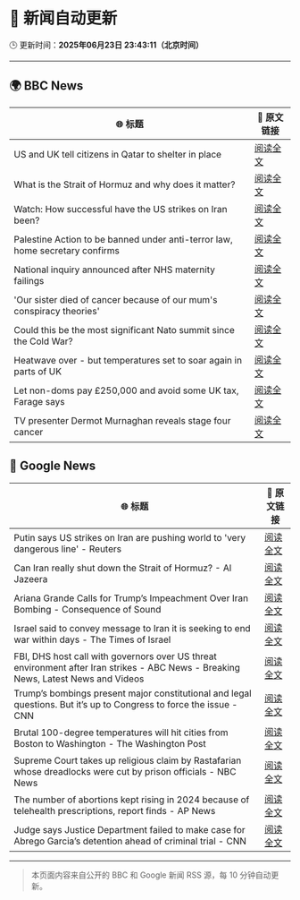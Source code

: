 # 🧠 新闻自动更新

🕒 更新时间：**2025年06月23日 23:43:11（北京时间）**

---

## 🌍 BBC News

| 🌐 标题 | 🔗 原文链接 |
|--------|-------------|
| US and UK tell citizens in Qatar to shelter in place | [阅读全文](https://www.bbc.com/news/articles/cqx29w0lrx0o) |
| What is the Strait of Hormuz and why does it matter? | [阅读全文](https://www.bbc.com/news/articles/c78n6p09pzno) |
| Watch: How successful have the US strikes on Iran been? | [阅读全文](https://www.bbc.com/news/videos/cq53l9dvggjo) |
| Palestine Action to be banned under anti-terror law, home secretary confirms | [阅读全文](https://www.bbc.com/news/articles/c4g83l33wdeo) |
| National inquiry announced after NHS maternity failings | [阅读全文](https://www.bbc.com/news/articles/c994x95yygyo) |
| 'Our sister died of cancer because of our mum's conspiracy theories' | [阅读全文](https://www.bbc.com/news/articles/crenzwyvpn1o) |
| Could this be the most significant Nato summit since the Cold War? | [阅读全文](https://www.bbc.com/news/articles/cqjqvr75v1jo) |
| Heatwave over - but temperatures set to soar again in parts of UK | [阅读全文](https://www.bbc.com/weather/articles/cj0mr0l5d9eo) |
| Let non-doms pay £250,000 and avoid some UK tax, Farage says | [阅读全文](https://www.bbc.com/news/articles/c14e03dvydno) |
| TV presenter Dermot Murnaghan reveals stage four cancer | [阅读全文](https://www.bbc.com/news/articles/cp8mql4j8e8o) |

## 📰 Google News

| 🌐 标题 | 🔗 原文链接 |
|--------|-------------|
| Putin says US strikes on Iran are pushing world to 'very dangerous line' - Reuters | [阅读全文](https://news.google.com/rss/articles/CBMipwFBVV95cUxOa1R4ZlJkQk0zejc5ekFmdHJBM1c3VnhMT2o0X3hBLTRJdTRhdEthNEZYN2x4N09FMXdDQWZmS2I4UlpfX3AtYVFvOVdIRzdSSFJPS20yZmZPRkk1cnczdEdIQTVBSFFVNFhNZmVWNEJuQU01YWJyYmpMRHJZZld5d1BWcTlSQ0xVYUdNV096UWtBSDBjbUpGWDNQOXRJejdReHNIZHZIYw?oc=5) |
| Can Iran really shut down the Strait of Hormuz? - Al Jazeera | [阅读全文](https://news.google.com/rss/articles/CBMikAFBVV95cUxNVmlyVmt4ZGlTN1o1NHk0RVJIVWQ4SkhnMkFwWFR1ckRpN2paQ3B5cmd0cGg3TDh4cU9zT045YlZXbkptNFZlSkFmUnBHM21aaUdFaExHMFJMTDA5MlBpX0lFdlVKTjVlV2xYR1ZzZW92U2psSFRKeFJkOEN2RUhUamVWS2wycnhrUExueF9fc07SAZYBQVVfeXFMTjNpR2xaVmNZblJJUEtPbnE3dGRVRTg1ZWZHLXFKN01BcC0xeDlLUTAzelozcUUwYWFfMzdncTNZYjJpYVF6QXB1RWpzSDgyRlRlRHNJS1h1a1FDQkxNU2hlU21sMlV2OE1GNGh1T2FMcFdDZ0lFTVdiVGZkVV95VjNNenM2bmJBNVZTV2V5d0RkbWo2QWx3?oc=5) |
| Ariana Grande Calls for Trump’s Impeachment Over Iran Bombing - Consequence of Sound | [阅读全文](https://news.google.com/rss/articles/CBMimAFBVV95cUxPTHhKOE9SYmhJVi10Z3ZhWEV5U0ZudXNjSnVtRjhLUmMtNWhWdUpDOURIUWRkMzJla000Rmk4ODV6TnFTRGxrcUh0X0ZIU2ZSUkJWWXNGS09TZGJ0em0wN2lqYnJvdTdYMUNFd1ZvVkxTdm1FZTFxcFVBUnE0WEtmaFFOc3Z4anV3Rm1NUkFiRUlxenRPSWJEUw?oc=5) |
| Israel said to convey message to Iran it is seeking to end war within days - The Times of Israel | [阅读全文](https://news.google.com/rss/articles/CBMiqAFBVV95cUxOOTc2Wi1ZZkd2LWs5WWhTcWZKMFhUZkE0My1aWE9heXRfYmNCRFVfT0l0R2hDY1YyYk9aNkVpWGtjV1U3UmY2TFJSXzBtVEhlTmh4Q2VrSlduM3lJSEtxMEJUTnRpUnpfVGpJXzV0anZDRWRfQ1FxQVRuWGVHMmwxWTVtZGtwRURoNUdHcnZTU00xWHRhVEExc0g0d19ndFR3empXcVhJU1nSAa4BQVVfeXFMT2puYVFFQTVQelpLbUZTQjIyRGswV195OFZTb3hXWlVPTm9HUTBNcjhOd3hINjBHZk5VY0l1WnNmMXBhdWV5bm9kcVNJeGk3eF9kY1BNWE9aOE82bVVJMFk0eFp3M0phWms4eWdzeTZPeFJ6UDNzT3Fsb0NnS0JXX2NUaUl1YWhDUldYSERUb0ZTVEVoOUNreDJfcXJYZUFsU0E4MkQ1UGJlWTV3enRn?oc=5) |
| FBI, DHS host call with governors over US threat environment after Iran strikes - ABC News - Breaking News, Latest News and Videos | [阅读全文](https://news.google.com/rss/articles/CBMiogFBVV95cUxPbkFDN3NfSHF2SGV1OFNQSkl6Tk9zMWtEYXB3TXFGRHBfYmFmRjBiOUpMU3RETEtfRnRja3BDY2c0R0pnOWJON1Z4bnV0VV9JLVZOWnplNlloQ1l0eW1mSkhTaWpVektYcjJnWEZyTzIzMzRndVVYUnlpbUpjcnFzVUVReEs2LVo1VEIzYzhmMVFYeEhjVDFKV21XU3o3YXhVMmfSAacBQVVfeXFMTjlneTZBM1NGYTRYbnVOSWZieFJTVndCYmFHTFczSjlXeUdCcVpsMlotUmxNQmdCLV9fMjUzMEwxUWNoLUU2UGlmNFR3NDg4YkdWSVEtcFZ3VDBmaDB1QllJVTIydTBpRS1lQlctZUFZVFZZMHhrOUdPTktUQ2hwYzZVN2xKb3VLQ21Ya3hTNEFYUko2ZEtkQXNlT2JwcGJrbU1Oc0RfY3M?oc=5) |
| Trump’s bombings present major constitutional and legal questions. But it’s up to Congress to force the issue - CNN | [阅读全文](https://news.google.com/rss/articles/CBMilgFBVV95cUxQclBhQTd2bm4tNjV5OFdyWUFLMmVxRDV1aFltekVGMFJiZXRmR2ZTTUE4a3hHeEJSUlVGZ2h6S0xhTHBSeGVLbkpQUDBYNlJ0cW5XZ0dfLTFYTXJoYUxVNVVUMzJNNXBkbURMOU9iZy1RUkdmLWplWHg2WTNIQWlmbFdkUThTaTY0RzZ2UGZsMUtfSEpTUVHSAZsBQVVfeXFMTVM4elozV2FRYkVGQjk0dGJPOVV6REotSWtlcVlPNUFkdnN6aWxpYk5CUHVycjY3Z0dSblBFVE5ZenZ6eDZULUJGaTBuYlFrWEF5QWpBQ0RyQW5jN1kzbFBsUEZncnpXTEhyZGVzdlhkX1hpOUpaRy1QRUIxZUdIclF0MmdpZlZWYmNkSFpmU3ItcGNHSG5vTUdKTmc?oc=5) |
| Brutal 100-degree temperatures will hit cities from Boston to Washington - The Washington Post | [阅读全文](https://news.google.com/rss/articles/CBMikwFBVV95cUxPN3VlOXpCaGd2OHl2VDFCNXZvQm5fQV9EelhHOVFrc2g5eFhlVk9JZjBnNnFSMzMyZ2c2MGlQTm9uemlNREJwZzViS3RxTWY2bHN6aHMwdjdIWVZfelNlTThxMFFxZjRnREN1WEFOR0kzWkwyb1NZdV9QVE13YkpxQmFtTS1WV3hNZDdtQXdTVnZ2Ums?oc=5) |
| Supreme Court takes up religious claim by Rastafarian whose dreadlocks were cut by prison officials - NBC News | [阅读全文](https://news.google.com/rss/articles/CBMixwFBVV95cUxNRm4wMDYxX1hnOXZhRTlpRnItU0I2TUdIODl3aF9YQ2ZjelI2MjR1NlFuS01DQUVGWGZ5eTdWNGNnbVRBcDIzaExBNUlMS1pyM29PMmd4aEpRdzJkMTRJSzg4dFNSdGNib1Mza3FsN3dnZ0NZWURFOGxIZVZsQnRvekRiVVNnMzFMVGdRcFB2TEE3US1qNjMzSmpGdXh0MlBKVS1xZE5EVDVlRWtIdHNOZFFENGMycC1RTVVnWEFMTDVIS0RZakxV0gFWQVVfeXFMUGZmVndIWXJfQmFFbGxOQVVLT1B4ZW53UXFVcFI5WmZSbllKTVNPbjJobXlMQ2pnbmZ1bHhlNmRqdHVwc09qb2VheU82Y1gzQjI3ZWVyQ1E?oc=5) |
| The number of abortions kept rising in 2024 because of telehealth prescriptions, report finds - AP News | [阅读全文](https://news.google.com/rss/articles/CBMirwFBVV95cUxNakhhS1VYdE9lbnFZOG1xQm1hWGVENVJIZmxSejZkcXl6OTNQSnBWRmxEdlNvT0JGRGlLb3JCcDJva2Jlb3RYNVlxTS1vU0NIMFNBMEFwdXlPbjVoWFJORHBMNC1kd2o0WEVwaWQ5MTFVU1luZXlwRTU2dW9uX3dfNlUwZjEyZUhkVDFRbElaMEJCS2FwM0FsZEFSaHM4dlJVNkgwWTVDYkVJZmo0NG93?oc=5) |
| Judge says Justice Department failed to make case for Abrego Garcia’s detention ahead of criminal trial - CNN | [阅读全文](https://news.google.com/rss/articles/CBMieEFVX3lxTE1waXFmMURKNG1kcjNNZzU3MVlZejJSU0daZjluY0drTWcwc3BXX05FTXlGYkUwTUh4dWpua3lhNThpWU9KNVJHNmt2U3pIYmxNbnEzZVVrUDN4QTdfSVBkR3BKd25zV2ZQYUgwSWpsWE1iOXdWMDJTV9IBfkFVX3lxTE4xQ3FFM2JVVXhZaW9wQ1pCMHM0bnF1UjRRb25VQUdsSzY5Z3lXekNfMmMwdjdjNWE4d2h0QlZoalhjVjRsdWh1bTl0Wm5HbnpLR0Vab1Z4SnAyYU4yaHQzZFBpcjJxVTJjLS1qRmQwT3dOejJmcGFScUJaZzJuQQ?oc=5) |

---
> 本页面内容来自公开的 BBC 和 Google 新闻 RSS 源，每 10 分钟自动更新。